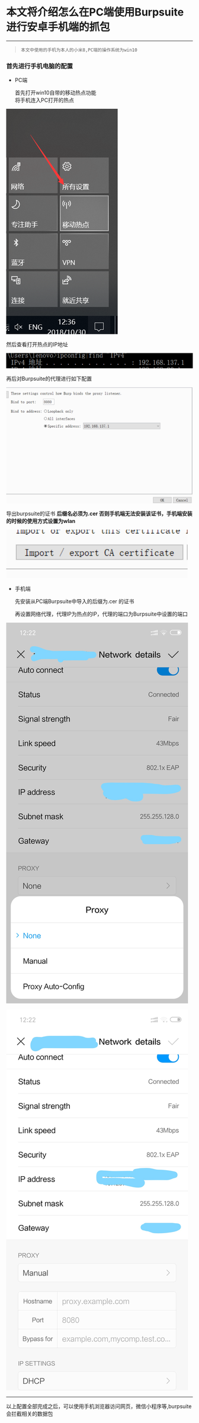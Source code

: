 # 本文将介绍怎么在PC端使用Burpsuite进行安卓手机端的抓包  
---  
>`本文中使用的手机为本人的小米8,PC端的操作系统为win10`  

### 首先进行手机电脑的配置  
- PC端

  首先打开win10自带的移动热点功能  
  将手机连入PC打开的热点  

![](wire.png)  

 然后查看打开热点的IP地址  

![](IP.png)  

 再后对Burpsuite的代理进行如下配置  

![](setting.png)  

 导出burpsuite的证书 **后缀名必须为.cer 否则手机端无法安装该证书，手机端安装的时候的使用方式设置为wlan**  

![](cer.png)  

- 手机端  

  先安装从PC端Burpsuite中导入的后缀为.cer 的证书  

  再设置网络代理，代理IP为热点的IP，代理的端口为Burpsuite中设置的端口

![](proxy1.jpg)  

![](proxy2.jpg)  

---  
以上配置全部完成之后，可以使用手机浏览器访问网页，微信小程序等,burpsuite会拦截相关的数据包
